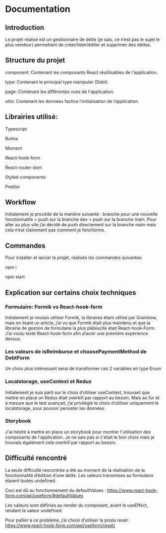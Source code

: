 # Documentation

## Introduction

Le projet réalisé est un gestionnaire de dette (je sais, ce n’est pas le sujet le plus vendeur) permettant de créer/lister/éditer et supprimer des dettes.

## Structure du projet

component: Contenant les composants React réutilisables de l'application.

type: Contenant le principal type manipuler (Debt).

page: Contenant les différentes vues de l'application.

utils: Contenant les données factice l’initialisation de l’application.

## Librairies utilisé:

Typescript

Bulma

Moment

React-hook-form

React-router-dom

Styled-components

Prettier

## Workflow 

Initialement je procède de la manière suivante : branche pour une nouvelle fonctionnalité > push sur la branche dev > push sur la branche main. Pour aller au plus vite j’ai décidé de push directement sur la branche main mais cela n’est clairement pas comment je fonctionne.


## Commandes

Pour installer et lancer le projet, réalisés les commandes suivantes:

npm i

npm start

## Explication sur certains choix techniques

### Formulaire: Formik vs React-hook-form

Initialement je voulais utiliser Formik, la libraires étant utilisé par Grainbow, mais en lisant un article, j’ai vu que Formik était plus maintenu et que la librairie de gestion de formulaire la plus plébiscité était React-hook-Form. J’ai voulu testé React-hook-form afin d’avoir une première expérience dessus.

### Les valeurs de isReimburse et choosePaymentMethod de DebtForm

Un choix plus intéressant serai de transformer ces 2 variables en type Enum

### Localstorage, useContext et Redux

Initialement je suis parti sur le choix d’utiliser useContext, trouvant que mettre en place un Redux était overkill par rapport au besoin. Mais au fur et à mesure que le test avançait, j’ai privilégié le choix d’utiliser uniquement le localstorage, pour pouvoir persister les données.

### Storybook

J'ai hésité à mettre en place un storybook pour montrer l'utilisation des composants de l'application. Je ne sais pas si c'était le bon choix mais je trouvais également cela overkill par rapport au besoin.

## Difficulté rencontré

La seule difficulté rencontrée a été au moment de la réalisation de la fonctionnalité d’édition d’une dette. Les valeurs transmises au formulaire étaient toutes undefined.

Ceci est dû au fonctionnement du defaultValues : https://www.react-hook-form.com/api/useform/#defaultValues

Les valeurs sont définies au render du composant, avant le useEffect, rendant la valeur undefined.

Pour pallier à ce problème, j’ai choisi d’utiliser la props reset : https://www.react-hook-form.com/api/useform/reset/
